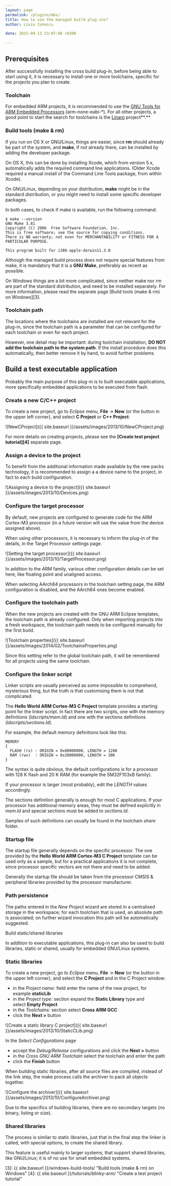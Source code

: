 ```yaml
---
layout: page
permalink: /plugins/mbs/
title: How to use the managed build plug-ins?
author: Liviu Ionescu

date: 2015-09-11 23:07:00 +0300

---
```


## Prerequisites

After successfully installing the cross build plug-in, before being able to start using it, it is necessary to install one or more toolchains, specific for the projects you plan to create.

### Toolchain

For embedded ARM projects, it is recommended to use the [GNU Tools for ARM Embedded Processors][1] (arm-none-eabi-*). For all other projects, a good point to start the search for toolchains is the [Linaro][2] project**.**

### Build tools (make & rm)

If you run on OS X or GNU/Linux, things are easier, since **rm** should already be part of the system, and **make**, if not already there, can be installed by adding the developer package.

On OS X, this can be done by installing Xcode, which from version 5.x, automatically adds the required command line applications. (Older Xcode required a manual install of the Command Line Tools package, from within Xcode).

On GNU/Linux, depending on your distribution, **make** might be in the standard distribution, or you might need to install some specific developer packages.

In both cases, to check if make is available, run the following command:

	$ make --version
	GNU Make 3.81
	Copyright (C) 2006  Free Software Foundation, Inc.
	This is free software; see the source for copying conditions.
	There is NO warranty; not even for MERCHANTABILITY or FITNESS FOR A
	PARTICULAR PURPOSE.

	This program built for i386-apple-darwin11.3.0

Although the managed build process does not require special features from make, it is mandatory that it is a **GNU Make**, preferably as recent as possible.

On Windows things are a bit more complicated, since neither make nor rm are part of the standard distribution, and need to be installed separately. For more information, please read the separate page [Build tools (make & rm) on Windows][3].

### Toolchain path

The locations where the toolchains are installed are not relevant for the plug-in, since the toolchain path is a parameter that can be configured for each toolchain or even for each project.

However, one detail may be important: during toolchain installation, **DO NOT add the toolchain path to the system path**. If the install procedure does this automatically, then better remove it by hand, to avoid further problems.

## Build a test executable application

Probably the main purpose of this plug-in is to built executable applications, more specifically embedded applications to be executed from flash.

### Create a new C/C++ project

To create a new project, go to _Eclipse_ menu, **File** → **New** (or the button in the upper left corner), and select **C Project** or **C++ Project**:

![NewCProject]({{ site.baseurl }}/assets/images/2013/10/NewCProject.png)

For more details on creating projects, please see the **[Create test project tutorial][4]** separate page.

### Assign a device to the project

To benefit from the additional information made available by the new packs technology, it is recommended to assign a a device name to the project, in fact to each build configuration.

![Assigning a device to the project]({{ site.baseurl }}/assets/images/2013/10/Devices.png)

### Configure the target processor

By default, new projects are configured to generate code for the ARM Cortex-M3 processor (in a future version will use the value from the device assigned above).

When using other processors, it is necessary to inform the plug-in of the details, in the Target Processor settings page.

![Setting the target processor]({{ site.baseurl }}/assets/images/2013/10/TargetProcessor.png)

In addition to the ARM family, various other configuration details can be set here, like floating point and unaligned access.

When selecting AArch64 processors in the toolchain setting page, the ARM configuration is disabled, and the AArch64 ones become enabled.

### Configure the toolchain path

When the new projects are created with the GNU ARM Eclipse templates, the toolchain path is already configured. Only when importing projects into a fresh workspace, the toolchain path needs to be configured manually for the first build.

![Toolchain properties]({{ site.baseurl }}/assets/images/2014/02/ToolchainsProperties.png)

Since this setting refer to the global toolchain path, it will be remembered for all projects using the same toolchain.

### Configure the linker script

Linker scripts are usually perceived as some impossible to comprehend, mysterious thing, but the truth is that customising them is not that complicated.

The **Hello World ARM Cortex-M3 C Project** template provides a starting point for the linker script. In fact there are two scripts, one with the memory definitions (*ldscripts/mem.ld*) and one with the sections definitions (*ldscripts/sections.ld*).

For example, the default memory definitions look like this:

	MEMORY
	{
	  FLASH (rx) : ORIGIN = 0x00000000, LENGTH = 128K
	  RAM (rwx)  : ORIGIN = 0x20000000, LENGTH = 20K
	}

The syntax is quite obvious, the default configurations is for a processor with 128 K flash and 20 K RAM (for example the SM32F103xB family).

If your processor is larger (most probably), edit the *LENGTH* values accordingly.

The sections definition generally is enough for most C applications. If your processor has additional memory areas, they must be defined explicitly in *mem.ld* and special sections must be added to *sections.ld*.

Samples of such definitions can usually be found in the toolchain *share* folder.

### Startup file

The startup file generally depends on the specific processor. The one provided by the **Hello World ARM Cortex-M3 C Project** template can be used only as a sample, but for a practical applications it is not complete, since processor specific vectors are not there and need to be added.

Generally the startup file should be taken from the processor CMSIS & peripheral libraries provided by the processor manufacturer.

### Path persistence

The paths entered in the *New Project* wizard are stored in a centralised storage in the workspace; for each toolchain that is used, an absolute path is associated; on further wizard invocation this path will be automatically suggested.

Build static/shared libraries

In addition to executable applications, this plug-in can also be used to build libraries, static or shared, usually for embedded GNU/Linux systems.

### Static libraries

To create a new project, go to _Eclipse_ menu, **File** → **New** (or the button in the upper left corner), and select the **C Project** and in the C Project window:

* in the *Project name:* field enter the name of the new project, for example **staticLib**
* in the *Project type:* section expand the **Static Library** type and select **Empty Project**
* in the *Toolchains:* section select **Cross ARM GCC**
* click the **Next >** button

![Create a static library C project]({{ site.baseurl }}/assets/images/2013/10/StaticCLib.png)

In the *Select Configurations* page

* accept the *Debug/Release* configurations and click the **Next >** button
* in the *Cross GNU ARM Toolchain* select the toolchain and enter the path
* click the **Finish** button

When building static libraries, after all source files are compiled, instead of the link step, the make process calls the archiver to pack all objects together.

![Configure the archiver]({{ site.baseurl }}/assets/images/2013/10/ConfigureArchiver.png)

Due to the specifics of building libraries, there are no secondary targets (no binary, listing or size).

### Shared libraries

The process is similar to static libraries, just that in the final step the linker is called, with special options, to create the shared library.

This feature is useful mainly to larger systems, that support shared libraries, like GNU/Linux; it is of no use for small embedded systems.

 [1]: http://launchpad.net/gcc-arm-embedded
 [2]: http://launchpad.net/gcc-linaro
 [3]: {{ site.baseurl }}/windows-build-tools/ "Build tools (make & rm) on Windows"
 [4]: {{ site.baseurl }}/tutorials/blinky-arm/ "Create a test project tutorial"
